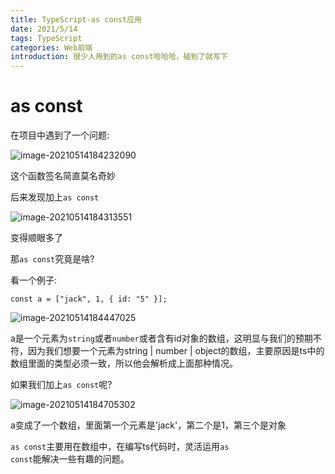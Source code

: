```yaml
---
title: TypeScript-as const应用
date: 2021/5/14
tags: TypeScript
categories: Web前端
introduction: 很少人用到的as const哈哈哈，碰到了就写下
---
```


# as const

在项目中遇到了一个问题:

![image-20210514184232090](images/artical-image/image-20210514184232090.png)

这个函数签名简直莫名奇妙

后来发现加上<code>as const</code>

![image-20210514184313551](images/artical-image/image-20210514184313551.png)

变得顺眼多了

那<code>as const</code>究竟是啥?

看一个例子:

```react
const a = ["jack", 1, { id: "5" }];
```

![image-20210514184447025](images/artical-image/image-20210514184447025.png)

a是一个元素为<code>string</code>或者<code>number</code>或者含有id对象的数组，这明显与我们的预期不符，因为我们想要一个元素为string | number | object的数组，主要原因是ts中的数组里面的类型必须一致，所以他会解析成上面那种情况。

如果我们加上<code>as const</code>呢?

![image-20210514184705302](images/artical-image/image-20210514184705302.png)

a变成了一个数组，里面第一个元素是'jack'，第二个是1，第三个是对象

<code>as const</code>主要用在数组中，在编写ts代码时，灵活运用<code>as const</code>能解决一些有趣的问题。

